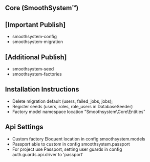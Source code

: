 ## Core (SmoothSystem™)

## [Important Publish]
- smoothsystem-config
- smoothsystem-migration

## [Additional Publish]
- smoothsystem-seed
- smoothsystem-factories

## Installation Instructions
- Delete migration default (users, failed_jobs, jobs);
- Register seeds (users, roles, role_users in DatabaseSeeder)
- Factory model namespace location "Smoothsystem\Core\Entities"

## Api Settings
- Custom factory Eloquent location in config smoothsystem.models
- Passport able to custom in config  smoothsystem.passport
- For project use Passport, setting user guards in config auth.guards.api.driver to 'passport'